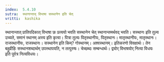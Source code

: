 ```yaml
---
index:  5.4.10
sutra:  स्थानान्ताद् विभाषा सस्थानेन इति चेत्
vritti:  kashika 
---
```


स्थानान्तात् प्रातिपदिकात् विभाषा छः प्रत्ययो भवति सस्थानेन चेत् स्थानान्तमर्थवद् भवति। सस्थानः इति तुल्य उच्यते, समानं स्थानम् अस्य इति कृत्वा। पित्रा तुल्यः पितृस्थानीयः, पितृस्थानः। मातृस्थानीयः, मातृस्थानः। राजस्थानीयः, राजस्थानः। सस्थानेन इति किम्? गोस्थानम्। अश्वस्थानम्। इतिकरणो विवक्षार्थः। तेन बहुव्रीहिः सस्थानशब्दार्थम् उपस्थापयति, न तत्पुरुषः। चेच्छब्दः सम्बन्धार्थः। द्व्योर् विभाषयोर् नित्या विधयः इति पूर्वत्र नित्यविधयः।

